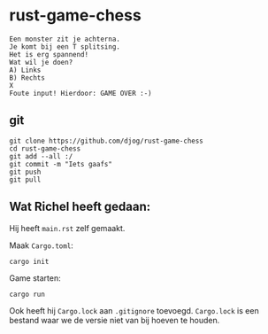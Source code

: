 # rust-game-chess

```
Een monster zit je achterna.
Je komt bij een T splitsing.
Het is erg spannend!
Wat wil je doen?
A) Links
B) Rechts
X
Foute input! Hierdoor: GAME OVER :-)
```


## git

```
git clone https://github.com/djog/rust-game-chess
cd rust-game-chess
git add --all :/
git commit -m "Iets gaafs"
git push
git pull
```

## Wat Richel heeft gedaan:

Hij heeft `main.rst` zelf gemaakt.

Maak `Cargo.toml`:

```
cargo init
```

Game starten:

```
cargo run
```

Ook heeft hij `Cargo.lock` aan `.gitignore` toevoegd. `Cargo.lock`
is een bestand waar we de versie niet van bij hoeven te houden.
